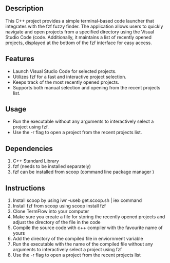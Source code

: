 ## Description

This C++ project provides a simple terminal-based code launcher that integrates with the fzf fuzzy finder. The application allows users to quickly navigate and open projects from a specified directory using the Visual Studio Code (code. Additionally, it maintains a list of recently opened projects, displayed at the bottom of the fzf interface for easy access.

## Features

- Launch Visual Studio Code for selected projects.
- Utilizes fzf for a fast and interactive project selection.
- Keeps track of the most recently opened projects.
- Supports both manual selection and opening from the recent projects list.

## Usage

- Run the executable without any arguments to interactively select a project using fzf.
- Use the -r flag to open a project from the recent projects list.

## Dependencies

1. C++ Standard Library
2. fzf (needs to be installed separately)
3. fzf can be installed from scoop (command line package manager )

## Instructions

1. Install scoop by using iwr -useb get.scoop.sh | iex command
2. Install fzf from scoop using scoop install fzf
3. Clone TermFlow into your computer
4. Make sure you create a file for storing the recently opened projects and adjust the directory of the file in the code
5. Compile the source code with c++ compiler with the favourite name of yours
6. Add the directory of the compiled file in enviornment variable
7. Run the executable with the name of the compiled file without any arguments to interactively select a project using fzf
8. Use the -r flag to open a project from the recent projects list


